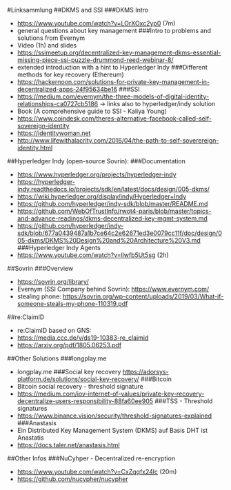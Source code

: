 #Linksammlung
##DKMS and SSI
###DKMS Intro 
- https://www.youtube.com/watch?v=LOrXOxc2yp0 (7m)
- general questions about key management
###Intro to problems and solutions from Evernym 
- Video (1h) and slides
- https://ssimeetup.org/decentralized-key-management-dkms-essential-missing-piece-ssi-puzzle-drummond-reed-webinar-8/
- extended introduction with a hint to Hyperledger Indy
###Different methods for key recovery (Ethereum)
- https://hackernoon.com/solutions-for-private-key-management-in-decentralized-apps-24f95634be16
###SSI
- https://medium.com/evernym/the-three-models-of-digital-identity-relationships-ca0727cb5186 -> links also to hyperledger/indy solution
- Book (A comprehensive guide to SSI - Kaliya Young)
- https://www.coindesk.com/theres-alternative-facebook-called-self-sovereign-identity
- https://identitywoman.net
- http://www.lifewithalacrity.com/2016/04/the-path-to-self-soverereign-identity.html

##Hyperledger Indy (open-source Sovrin):
###Documentation
- https://www.hyperledger.org/projects/hyperledger-indy
- https://hyperledger-indy.readthedocs.io/projects/sdk/en/latest/docs/design/005-dkms/
- https://wiki.hyperledger.org/display/indy/Hyperledger+Indy
- https://github.com/hyperledger/indy-sdk/blob/master/README.md
- https://github.com/WebOfTrustInfo/rwot4-paris/blob/master/topics-and-advance-readings/dkms-decentralized-key-mgmt-system.md
- https://github.com/hyperledger/indy-sdk/blob/677a0439487a1b7ce64c2e62671ed3e0079cc11f/doc/design/005-dkms/DKMS%20Design%20and%20Architecture%20V3.md
###Hyperledger Indy Agents
- https://www.youtube.com/watch?v=llwfb5Ut5sg (2h)

##Sovrin
###Overview
- https://sovrin.org/library/
- Evernym (SSI Company behind Sovrin): https://www.evernym.com/
- stealing phone: https://sovrin.org/wp-content/uploads/2019/03/What-if-someone-steals-my-phone-110319.pdf

##re:ClaimID
- re:ClaimID based on GNS:
- https://media.ccc.de/v/ds19-10383-re_claimid
- https://arxiv.org/pdf/1805.06253.pdf

##Other Solutions
###longplay.me
- longplay.me
###Social key recovery
https://adorsys-platform.de/solutions/social-key-recovery/
###Bitcoin
- Bitcoin social recovery - threshold signature
- https://medium.com/iov-internet-of-values/private-key-recovery-decentralize-users-responsibility-88fa60ee905
###TSS - Threshold signatures
- https://www.binance.vision/security/threshold-signatures-explained
###Anastasis
- Ein Distributed Key Management System (DKMS) auf Basis DHT ist Anastatis
- https://docs.taler.net/anastasis.html

##Other Infos
###NuCyhper - Decentralized re-encryption
- https://www.youtube.com/watch?v=CxZqqfx24lc (20m)
- https://github.com/nucypher/nucypher

